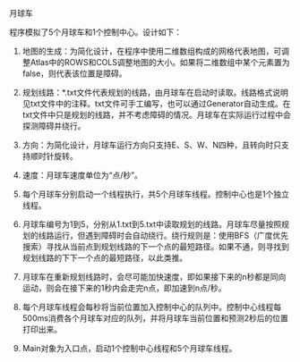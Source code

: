 月球车

程序模拟了5个月球车和1个控制中心。设计如下：

1. 地图的生成：为简化设计，在程序中使用二维数组构成的网格代表地图，可调整Atlas中的ROWS和COLS调整地图的大小。如果将二维数组中某个元素置为false，则代表该位置是障碍。

2. 规划线路：*.txt文件代表规划的线路，由月球车在启动时读取。线路格式说明见txt文件中的注释。txt文件可手工编写，也可以通过Generator自动生成。在txt文件中只是规划的线路，并不考虑障碍的情况。月球车在实际运行过程中会探测障碍并绕行。

3. 方向：为简化设计，月球车运行方向只支持E、S、W、N四种，且转向时只支持顺时针旋转。

4. 速度：月球车速度单位为“点/秒”。

5. 每个月球车分别启动一个线程执行，共5个月球车线程。控制中心也是1个独立线程。

6. 月球车编号为1到5，分别从1.txt到5.txt中读取规划的线路。月球车尽量按照规划的线路运行，但遇到障碍时会自动绕行。绕行规则是：使用BFS（广度优先搜索）寻找从当前点到规划线路的下一个点的最短路径。如果不通，则寻找到规划线路的下下一个点的最短路径，以此类推。

7. 月球车在重新规划线路时，会尽可能加快速度，即如果接下来的n秒都是同向运动，则会在接下来的1秒内会走完n点，即加速到n点/秒。

8. 每个月球车线程会每秒将当前位置加入控制中心的队列中。控制中心线程每500ms消费各个月球车对应的队列，并将月球车当前位置和预测2秒后的位置打印出来。

9. Main对象为入口点，启动1个控制中心线程和5个月球车线程。


